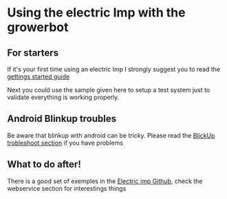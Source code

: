 # Using the electric Imp with the growerbot

## For starters

If it's your first time using an electric Imp I strongly suggest you to read the [gettings started guide](https://electricimp.com/docs/gettingstarted/)

Next you could use the sample given here to setup a test system just to validate everything is working properly. 

## Android Blinkup troubles

Be aware that blinkup with android can be tricky. Please read the [BlickUp trobleshoot section](https://electricimp.com/docs/troubleshooting/blinkup/) if you have problems


## What to do after!

There is a good set of exemples in the [Electric imp Github](https://github.com/electricimp/reference), check the webservice section for interestings things

